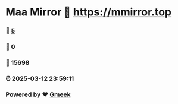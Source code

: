 # Maa Mirror :link: https://mmirror.top 
### :page_facing_up: [5](https://mmirror.top/tag.html) 
### :speech_balloon: 0 
### :hibiscus: 15698 
### :alarm_clock: 2025-03-12 23:59:11 
### Powered by :heart: [Gmeek](https://github.com/Meekdai/Gmeek)
